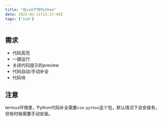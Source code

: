 ```yaml
---
title: "在vim下写Python"
date: 2022-03-11T13:17:49Z
tags: ["vim"]
---
```


## 需求
 - 代码高亮
 - 一键运行
 - 关闭代码提示的preview
 - 代码自动/手动补全
 - 代码块

## 注意

termux环境里，Python代码补全需要`vim-python`这个包，默认情况下会安装有，但有时候需要手动安装。
